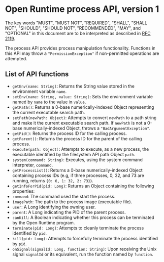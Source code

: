 # Open Runtime process API, version 1

The key words "MUST", "MUST NOT", "REQUIRED", "SHALL", "SHALL NOT", "SHOULD", "SHOULD NOT", "RECOMMENDED", "MAY", and "OPTIONAL" in this document are to be interpreted as described in [RFC 2119](http://www.ietf.org/rfc/rfc2119.txt).

The process API provides process manipulation functionality. Functions in this API may throw a `"PermissionException"` if non-permitted operations are attempted.

## List of API functions

 * `getEnv(name: String)`: Returns the String value stored in the environment variable `name`.
 * `setEnv(name: String, value: String)`: Sets the environment variable named by `name` to the value in `value`.
 * `getPath()`: Returns a 0-base numerically-indexed Object representing the current executable search path.
 * `setPath(newPath: Object)`: Attempts to convert `newPath` to a path string and make it the current executable search path. If `newPath` is not a 0-base numerically-indexed Object, throws a `"BadArgumentException"`.
 * `getPid()`: Returns the process ID for the calling process.
 * `getParent()`: Returns the process ID for the parent of the calling process.
 * `execute(path: Object)`: Attempts to execute, as a new process, the executable identified by the filesystem API path Object `path`.
 * `system(command: String)`: Executes, using the system command interpreter, `command`.
 * `getProcessList()`: Returns a 0-base numerically-indexed Object containing process IDs (e.g, if three processes, 0, 32, and 73 are running, returns `{0: 0, 1: 32, 2: 73}`).
 * `getInfoForPid(pid: Long)`: Returns an Object containing the following properties:
  * `command`: The command used the start the process.
  * `imagePath`: The path to the process image (executable file).
  * `user`: A Long identifying the owning user.
  * `parent`: A Long indicating the PID of the parent process.
  * `canKill`: A Boolean indicating whether this process can be terminated by the Open Runtime program.
 * `terminate(pid: Long)`: Attempts to cleanly terminate the process identified by `pid`.
 * `kill(pid: Long)`: Attempts to forcefully terminate the process identified by `pid`.
 * `onSignal(signalId: Long, function: String)`: Upon receiving the Unix signal `signalId` or its equivalent, run the function named by `function`.
